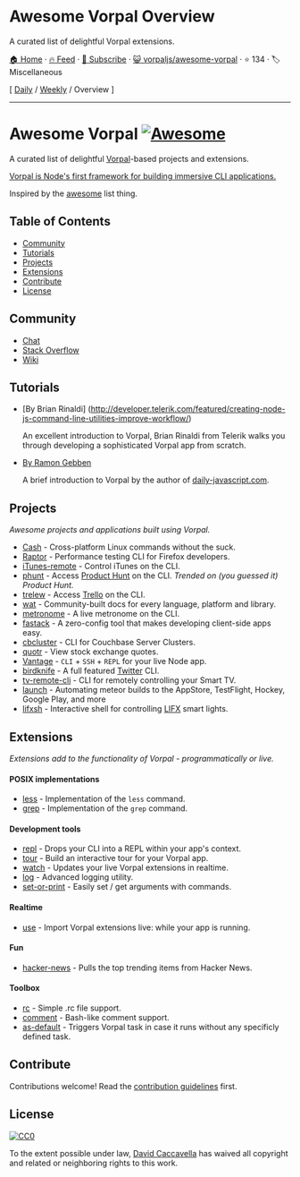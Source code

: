 # Awesome Vorpal Overview

A curated list of delightful Vorpal extensions.

[🏠 Home](/README.md) · [🔥 Feed](https://test.trackawesomelist.com/vorpaljs/awesome-vorpal/rss.xml) · [📮 Subscribe](https://trackawesomelist.us17.list-manage.com/subscribe?u=d2f0117aa829c83a63ec63c2f&id=36a103854c) · [😺 vorpaljs/awesome-vorpal](https://github.com/vorpaljs/awesome-vorpal) · ⭐ 134 · 🏷️ Miscellaneous

[ [Daily](/content/vorpaljs/awesome-vorpal/README.md) / [Weekly](/content/vorpaljs/awesome-vorpal/week/README.md) / Overview ]

---

# Awesome Vorpal [![Awesome](https://cdn.rawgit.com/sindresorhus/awesome/d7305f38d29fed78fa85652e3a63e154dd8e8829/media/badge.svg)](https://github.com/sindresorhus/awesome)

A curated list of delightful [Vorpal](https://github.com/dthree/vorpal)-based projects and extensions.

[Vorpal is Node's first framework for building immersive CLI applications.](https://github.com/dthree/vorpal)

Inspired by the [awesome](https://github.com/sindresorhus/awesome) list thing.

## Table of Contents

*   [Community](#community)
*   [Tutorials](#tutorials)
*   [Projects](#projects)
*   [Extensions](#extensions)
*   [Contribute](#contribute)
*   [License](#license)

## Community

*   [Chat](https://gitter.im/dthree/vorpal)
*   [Stack Overflow](http://stackoverflow.com/questions/tagged/vorpal.js)
*   [Wiki](https://github.com/dthree/vorpal/wiki)

## Tutorials

*   \[By Brian Rinaldi] (<http://developer.telerik.com/featured/creating-node-js-command-line-utilities-improve-workflow/>)

    An excellent introduction to Vorpal, Brian Rinaldi from Telerik walks you through developing a sophisticated Vorpal app from scratch.

*   [By Ramon Gebben](http://daily-javascript.com/articles/vorpal/)

    A brief introduction to Vorpal by the author of [daily-javascript.com](https://github.com/vorpaljs/awesome-vorpal/blob/master/README.md/daily-javascript.com).

## Projects

*Awesome projects and applications built using Vorpal.*

*   [Cash](https://github.com/dthree/cash) - Cross-platform Linux commands without the suck.
*   [Raptor](https://developer.mozilla.org/en-US/Firefox_OS/Automated_testing/Raptor) - Performance testing CLI for Firefox developers.
*   [iTunes-remote](https://github.com/mischah/itunes-remote/) - Control iTunes on the CLI.
*   [phunt](https://github.com/Kristories/phunt) - Access [Product Hunt](https://www.producthunt.com/) on the CLI. *Trended on (you guessed it) Product Hunt.*
*   [trelew](https://github.com/websitesfortrello/trelew) - Access [Trello](https://trello.com/) on the CLI.
*   [wat](https://github.com/dthree/wat) - Community-built docs for every language, platform and library.
*   [metronome](https://github.com/AljoschaMeyer/metronome-cli) - A live metronome on the CLI.
*   [fastack](https://github.com/fastack/cli) - A zero-config tool that makes developing client-side apps easy.
*   [cbcluster](https://www.npmjs.com/package/cbcluster) - CLI for Couchbase Server Clusters.
*   [quotr](https://github.com/andrerpena/quotr) - View stock exchange quotes.
*   [Vantage](https://github.com/dthree/vantage) - `CLI` + `SSH` + `REPL` for your live Node app.
*   [birdknife](https://github.com/vanita5/birdknife) - A full featured [Twitter](https://twitter.com/) CLI.
*   [tv-remote-cli](https://github.com/Glavin001/tv-remote-cli) - CLI for remotely controlling your Smart TV.
*   [launch](https://github.com/NewSpring/meteor-launch) - Automating meteor builds to the AppStore, TestFlight, Hockey, Google Play, and more
*   [lifxsh](https://github.com/ristomatti/lifxsh) - Interactive shell for controlling [LIFX](http://www.lifx.com) smart lights.

## Extensions

*Extensions add to the functionality of Vorpal - programmatically or live.*

#### POSIX implementations

*   [less](https://github.com/vorpaljs/vorpal-less) - Implementation of the `less` command.
*   [grep](https://github.com/vorpaljs/vorpal-grep) - Implementation of the `grep` command.

#### Development tools

*   [repl](https://github.com/vorpaljs/vorpal-repl) - Drops your CLI into a REPL within your app's context.
*   [tour](https://github.com/vorpaljs/vorpal-tour) - Build an interactive tour for your Vorpal app.
*   [watch](https://github.com/vantagejs/vantage-watch) - Updates your live Vorpal extensions in realtime.
*   [log](https://github.com/AljoschaMeyer/vorpal-log) - Advanced logging utility.
*   [set-or-print](https://github.com/AljoschaMeyer/vorpal-setorprint) - Easily set / get arguments with commands.

#### Realtime

*   [use](https://github.com/vorpaljs/vorpal-use) - Import Vorpal extensions live: while your app is running.

#### Fun

*   [hacker-news](https://github.com/vorpaljs/vorpal-hacker-news) - Pulls the top trending items from Hacker News.

#### Toolbox

*   [rc](https://github.com/subk/vorpal-rc) - Simple .rc file support.
*   [comment](https://github.com/subk/vorpal-comment) - Bash-like comment support.
*   [as-default](https://github.com/ialpert/vorpal-as-default) - Triggers Vorpal task in case it runs without any specificly defined task.

## Contribute

Contributions welcome! Read the [contribution guidelines](https://github.com/vorpaljs/awesome-vorpal/blob/master/README.md/contributing.md) first.

## License

[![CC0](http://i.creativecommons.org/p/zero/1.0/88x31.png)](http://creativecommons.org/publicdomain/zero/1.0/)

To the extent possible under law, [David Caccavella](https://github.com/dthree) has waived all copyright and related or neighboring rights to this work.


